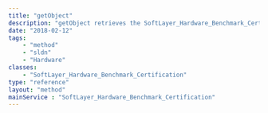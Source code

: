 ```yaml
---
title: "getObject"
description: "getObject retrieves the SoftLayer_Hardware_Benchmark_Certification object whose ID number corresponds to the ID number of the init parameter passed to the SoftLayer_Hardware_Benchmark_Certification service. "
date: "2018-02-12"
tags:
    - "method"
    - "sldn"
    - "Hardware"
classes:
    - "SoftLayer_Hardware_Benchmark_Certification"
type: "reference"
layout: "method"
mainService : "SoftLayer_Hardware_Benchmark_Certification"
---
```

